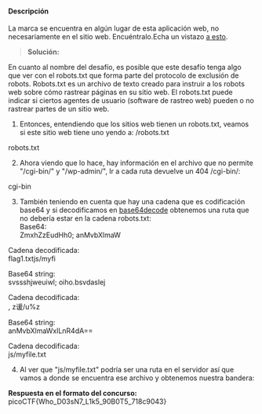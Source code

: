#### Descripción

La marca se encuentra en algún lugar de esta aplicación web, no necesariamente en el sitio web. Encuéntralo.Echa un vistazo [a esto](http://saturn.picoctf.net:53415/).

> **Solución:**

En cuanto al nombre del desafío, es posible que este desafío tenga algo que ver con el robots.txt que forma parte del protocolo de exclusión de robots. Robots.txt es un archivo de texto creado para instruir a los robots web sobre cómo rastrear páginas en su sitio web. El robots.txt puede indicar si ciertos agentes de usuario (software de rastreo web) pueden o no rastrear partes de un sitio web.

1. Entonces, entendiendo que los sitios web tienen un robots.txt, veamos si este sitio web tiene uno yendo a: /robots.txt

robots.txt

2. Ahora viendo que lo hace, hay información en el archivo que no permite "/cgi-bin/" y "/wp-admin/", Ir a cada ruta devuelve un 404
/cgi-bin/:

cgi-bin

3. También teniendo en cuenta que hay una cadena que es codificación base64 y si decodificamos en [base64decode](https://www.base64decode.org/) obtenemos una ruta que no debería estar en la cadena robots.txt:  
Base64:  
ZmxhZzEudHh0; anMvbXlmaW

Cadena decodificada:  
flag1.txtjs/myfi

Base64 string:  
svssshjweuiwl; oiho.bsvdaslej

Cadena decodificada:  
, z谖/u%z

Base64 string:  
anMvbXlmaWxlLnR4dA==

Cadena decodificada:  
js/myfile.txt

4. Al ver que "js/myfile.txt" podría ser una ruta en el servidor así que vamos a donde se encuentra ese archivo y obtenemos nuestra bandera:

**Respuesta en el formato del concurso:**
picoCTF{Who_D03sN7_L1k5_90B0T5_718c9043}